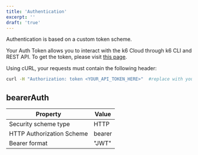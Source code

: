 ```yaml
---
title: 'Authentication'
excerpt: ''
draft: 'true'
---
```


Authentication is based on a custom token scheme.

Your Auth Token allows you to interact with the k6 Cloud through k6 CLI and REST API. To get the token, please visit [this page](https://app.k6.io/account/token).

Using cURL, your requests must contain the following header:

```bash
curl -H "Authorization: token <YOUR_API_TOKEN_HERE>"  #replace with your token
```

## bearerAuth

| Property                  | Value  |
| ------------------------- | ------ |
| Security scheme type      | HTTP   |
| HTTP Authorization Scheme | bearer |
| Bearer format             | "JWT"  |
